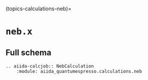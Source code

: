 (topics-calculations-neb)=

# `neb.x`

## Full schema

```{eval-rst}
.. aiida-calcjob:: NebCalculation
    :module: aiida_quantumespresso.calculations.neb
```

